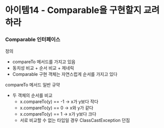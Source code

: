 # 아이템14 - Comparable을 구현할지 교려하라

### Comparable 인터페이스

정의

- compareTo 메서드를 가지고 있음
- 동치성 비교 + 순서 비교 + 제네릭
- Comparable 구현 객체는 자연스럽게 순서를 가지고 있다

compareTo 메서드 일반 규약

- 두 객체의 순서를 비교
    - x.compareTo(y) == -1 → x가 y보다 작다
    - x.compareTo(y) == 0  → x와 y가 같다
    - x.compareTo(y) == 1  → x가 y보다 크다
    - 서로 비교할 수 없는 타입일 경우 ClassCastException 던짐
